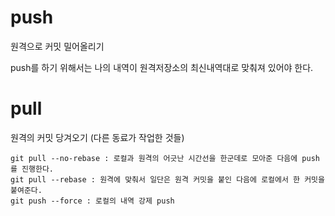 # push

원격으로 커밋 밀어올리기

push를 하기 위해서는 나의 내역이 원격저장소의 최신내역대로 맞춰져 있어야 한다.

# pull

원격의 커밋 당겨오기 (다른 동료가 작업한 것들)

```
git pull --no-rebase : 로컬과 원격의 어긋난 시간선을 한군데로 모아준 다음에 push를 진행한다.
git pull --rebase : 원격에 맞춰서 일단은 원격 커밋을 붙인 다음에 로컬에서 한 커밋을 붙여준다.
git push --force : 로컬의 내역 강제 push
```
